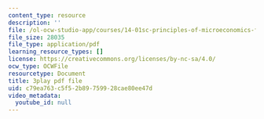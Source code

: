 ```yaml
---
content_type: resource
description: ''
file: /ol-ocw-studio-app/courses/14-01sc-principles-of-microeconomics-fall-2011/c79ea763c5f52b89759928cae80ee47d_aflMMnyAO0E.pdf
file_size: 28035
file_type: application/pdf
learning_resource_types: []
license: https://creativecommons.org/licenses/by-nc-sa/4.0/
ocw_type: OCWFile
resourcetype: Document
title: 3play pdf file
uid: c79ea763-c5f5-2b89-7599-28cae80ee47d
video_metadata:
  youtube_id: null
---
```

